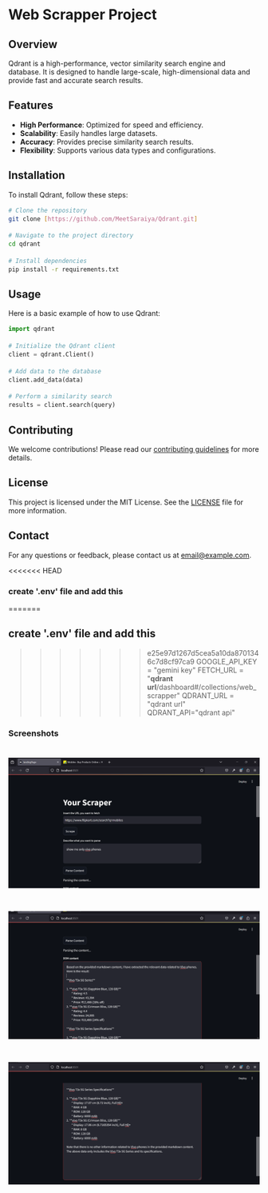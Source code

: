 # Web Scrapper Project

## Overview
Qdrant is a high-performance, vector similarity search engine and database. It is designed to handle large-scale, high-dimensional data and provide fast and accurate search results.

## Features
- **High Performance**: Optimized for speed and efficiency.
- **Scalability**: Easily handles large datasets.
- **Accuracy**: Provides precise similarity search results.
- **Flexibility**: Supports various data types and configurations.

## Installation
To install Qdrant, follow these steps:

```bash
# Clone the repository
git clone [https://github.com/MeetSaraiya/Qdrant.git]

# Navigate to the project directory
cd qdrant

# Install dependencies
pip install -r requirements.txt
```

## Usage
Here is a basic example of how to use Qdrant:

```python
import qdrant

# Initialize the Qdrant client
client = qdrant.Client()

# Add data to the database
client.add_data(data)

# Perform a similarity search
results = client.search(query)
```

## Contributing
We welcome contributions! Please read our [contributing guidelines](CONTRIBUTING.md) for more details.

## License
This project is licensed under the MIT License. See the [LICENSE](LICENSE) file for more information.

## Contact
For any questions or feedback, please contact us at [email@example.com](mailto:email@example.com).

<<<<<<< HEAD
### create '.env' file and add this
=======
## create '.env' file and add this
>>>>>>> e25e97d1267d5cea5a10da8701346c7d8cf97ca9
GOOGLE_API_KEY = "gemini key"
FETCH_URL = "**qdrant url**/dashboard#/collections/web_scrapper"
QDRANT_URL = "qdrant url"
QDRANT_API="qdrant api"

### Screenshots

# ![text](<images/Screenshot (15).png>) 
# ![text](<images/Screenshot (16).png>) 
# ![text](<images/Screenshot (17).png>)
